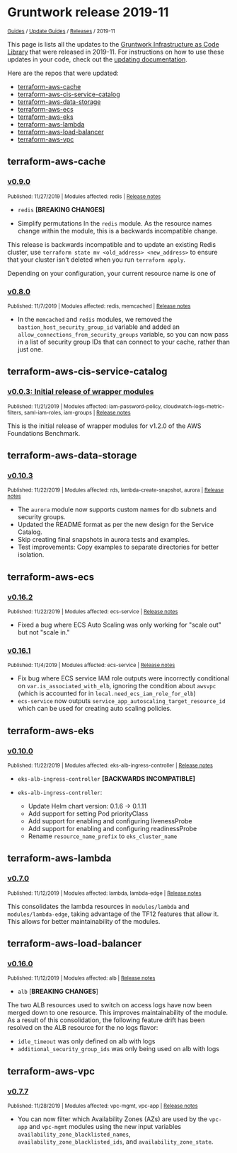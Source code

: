 
# Gruntwork release 2019-11

<p style={{marginTop: "-25px"}}><small><a href="/guides">Guides</a> / <a href="/guides/stay-up-to-date">Update Guides</a> / <a href="/guides/stay-up-to-date/releases">Releases</a> / 2019-11</small></p>

This page is lists all the updates to the [Gruntwork Infrastructure as Code 
Library](https://gruntwork.io/infrastructure-as-code-library/) that were released in 2019-11. For instructions 
on how to use these updates in your code, check out the [updating 
documentation](/guides/working-with-code/using-modules#updating).

Here are the repos that were updated:

- [terraform-aws-cache](#terraform-aws-cache)
- [terraform-aws-cis-service-catalog](#terraform-aws-cis-service-catalog)
- [terraform-aws-data-storage](#terraform-aws-data-storage)
- [terraform-aws-ecs](#terraform-aws-ecs)
- [terraform-aws-eks](#terraform-aws-eks)
- [terraform-aws-lambda](#terraform-aws-lambda)
- [terraform-aws-load-balancer](#terraform-aws-load-balancer)
- [terraform-aws-vpc](#terraform-aws-vpc)


## terraform-aws-cache


### [v0.9.0](https://github.com/gruntwork-io/terraform-aws-cache/releases/tag/v0.9.0)

<p style={{marginTop: "-20px", marginBottom: "10px"}}>
  <small>Published: 11/27/2019 | Modules affected: redis | <a href="https://github.com/gruntwork-io/terraform-aws-cache/releases/tag/v0.9.0">Release notes</a></small>
</p>


- `redis` **[BREAKING CHANGES]**


- Simplify permutations In the `redis` module. As the resource names change within the module, this is a backwards incompatible change.


This release is backwards incompatible and to update an existing Redis cluster, use `terraform state mv <old_address> <new_address>` to ensure that your cluster isn't deleted when you run `terraform apply`.

Depending on your configuration, your current resource name is one of


### [v0.8.0](https://github.com/gruntwork-io/terraform-aws-cache/releases/tag/v0.8.0)

<p style={{marginTop: "-20px", marginBottom: "10px"}}>
  <small>Published: 11/7/2019 | Modules affected: redis, memcached | <a href="https://github.com/gruntwork-io/terraform-aws-cache/releases/tag/v0.8.0">Release notes</a></small>
</p>



- In the `memcached` and `redis` modules, we removed the `bastion_host_security_group_id` variable and added an `allow_connections_from_security_groups` variable, so you can now pass in a list of security group IDs that can connect to your cache, rather than just one. 




## terraform-aws-cis-service-catalog


### [v0.0.3: Initial release of wrapper modules](https://github.com/gruntwork-io/terraform-aws-cis-service-catalog/releases/tag/v0.0.3)

<p style={{marginTop: "-20px", marginBottom: "10px"}}>
  <small>Published: 11/21/2019 | Modules affected: iam-password-policy, cloudwatch-logs-metric-filters, saml-iam-roles, iam-groups | <a href="https://github.com/gruntwork-io/terraform-aws-cis-service-catalog/releases/tag/v0.0.3">Release notes</a></small>
</p>



This is the initial release of wrapper modules for v1.2.0 of the AWS Foundations Benchmark. 





## terraform-aws-data-storage


### [v0.10.3](https://github.com/gruntwork-io/terraform-aws-data-storage/releases/tag/v0.10.3)

<p style={{marginTop: "-20px", marginBottom: "10px"}}>
  <small>Published: 11/22/2019 | Modules affected: rds, lambda-create-snapshot, aurora | <a href="https://github.com/gruntwork-io/terraform-aws-data-storage/releases/tag/v0.10.3">Release notes</a></small>
</p>



- The `aurora` module now supports custom names for db subnets and security groups.
- Updated the README format as per the new design for the Service Catalog.
- Skip creating final snapshots in aurora tests and examples.
- Test improvements: Copy examples to separate directories for better isolation.






## terraform-aws-ecs


### [v0.16.2](https://github.com/gruntwork-io/terraform-aws-ecs/releases/tag/v0.16.2)

<p style={{marginTop: "-20px", marginBottom: "10px"}}>
  <small>Published: 11/22/2019 | Modules affected: ecs-service | <a href="https://github.com/gruntwork-io/terraform-aws-ecs/releases/tag/v0.16.2">Release notes</a></small>
</p>



- Fixed a bug where ECS Auto Scaling was only working for "scale out" but not "scale in."




### [v0.16.1](https://github.com/gruntwork-io/terraform-aws-ecs/releases/tag/v0.16.1)

<p style={{marginTop: "-20px", marginBottom: "10px"}}>
  <small>Published: 11/4/2019 | Modules affected: ecs-service | <a href="https://github.com/gruntwork-io/terraform-aws-ecs/releases/tag/v0.16.1">Release notes</a></small>
</p>



- Fix bug where ECS service IAM role outputs were incorrectly conditional on `var.is_associated_with_elb`, ignoring the condition about `awsvpc` (which is accounted for in `local.need_ecs_iam_role_for_elb`)
- `ecs-service` now outputs `service_app_autoscaling_target_resource_id` which can be used for creating auto scaling policies.






## terraform-aws-eks


### [v0.10.0](https://github.com/gruntwork-io/terraform-aws-eks/releases/tag/v0.10.0)

<p style={{marginTop: "-20px", marginBottom: "10px"}}>
  <small>Published: 11/22/2019 | Modules affected: eks-alb-ingress-controller | <a href="https://github.com/gruntwork-io/terraform-aws-eks/releases/tag/v0.10.0">Release notes</a></small>
</p>


- `eks-alb-ingress-controller` **[BACKWARDS INCOMPATIBLE]**


- `eks-alb-ingress-controller`:
  - Update Helm chart version: 0.1.6 -> 0.1.11
  - Add support for setting Pod priorityClass
  - Add support for enabling and configuring livenessProbe
  - Add support for enabling and configuring readinessProbe
  - Rename `resource_name_prefix` to `eks_cluster_name`



## terraform-aws-lambda


### [v0.7.0](https://github.com/gruntwork-io/terraform-aws-lambda/releases/tag/v0.7.0)

<p style={{marginTop: "-20px", marginBottom: "10px"}}>
  <small>Published: 11/12/2019 | Modules affected: lambda, lambda-edge | <a href="https://github.com/gruntwork-io/terraform-aws-lambda/releases/tag/v0.7.0">Release notes</a></small>
</p>



This consolidates the lambda resources in `modules/lambda` and `modules/lambda-edge`, taking advantage of the TF12 features that allow it. This allows for better maintainability of the modules.





## terraform-aws-load-balancer


### [v0.16.0](https://github.com/gruntwork-io/terraform-aws-load-balancer/releases/tag/v0.16.0)

<p style={{marginTop: "-20px", marginBottom: "10px"}}>
  <small>Published: 11/12/2019 | Modules affected: alb | <a href="https://github.com/gruntwork-io/terraform-aws-load-balancer/releases/tag/v0.16.0">Release notes</a></small>
</p>


* `alb` [**BREAKING CHANGES**]


The two ALB resources used to switch on access logs have now been merged down to one resource. This improves maintainability of the module. As a result of this consolidation, the following feature drift has been resolved on the ALB resource for the no logs flavor:

- `idle_timeout` was only defined on alb with logs
- `additional_security_group_ids` was only being used on alb with logs





## terraform-aws-vpc


### [v0.7.7](https://github.com/gruntwork-io/terraform-aws-vpc/releases/tag/v0.7.7)

<p style={{marginTop: "-20px", marginBottom: "10px"}}>
  <small>Published: 11/28/2019 | Modules affected: vpc-mgmt, vpc-app | <a href="https://github.com/gruntwork-io/terraform-aws-vpc/releases/tag/v0.7.7">Release notes</a></small>
</p>



- You can now filter which Availability Zones (AZs) are used by the `vpc-app` and `vpc-mgmt` modules using the new input variables `availability_zone_blacklisted_names`, `availability_zone_blacklisted_ids`, and `availability_zone_state`. 





<!-- ##DOCS-SOURCER-START
{
  "sourcePlugin": "releases",
  "hash": "90216dc0174b844241f01204606fe6b8"
}
##DOCS-SOURCER-END -->
